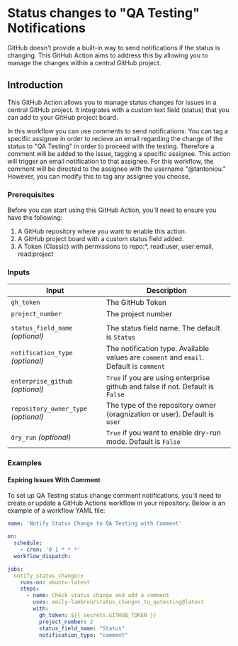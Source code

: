 # Status changes to "QA Testing" Notifications

GitHub doesn't provide a built-in way to send notifications if the status is changing. This
GitHub Action aims to address this by allowing you to manage the changes within a central GitHub project.

## Introduction

This GitHub Action allows you to manage status changes for issues in a central GitHub project. It integrates with a custom
text field (status) that you can add to your GitHub project board. 

In this workflow you can use comments to send notifications. You can tag a specific assignee in order to recieve
an email regarding the change of the status to "QA Testing" in order to proceed with the testing. Therefore a comment 
will be added to the issue, tagging a specific assignee. This action will trigger an email notification to that assignee. 
For this workflow, the comment will be directed to the assignee with the username "@tantoniou." However, you can modify this to tag any assignee you choose.

### Prerequisites

Before you can start using this GitHub Action, you'll need to ensure you have the following:

1. A GitHub repository where you want to enable this action.
2. A GitHub project board with a custom status field added.
3. A Token (Classic) with permissions to repo:*, read:user, user:email, read:project

### Inputs

| Input                                | Description                                                                                      |
|--------------------------------------|--------------------------------------------------------------------------------------------------|
| `gh_token`                           | The GitHub Token                                                                                 |
| `project_number`                     | The project number                                                                               |
|                                                                                                                                         |
| `status_field_name` _(optional)_    | The status field name. The default is `Status`                                                    |
| `notification_type` _(optional)_     | The notification type. Available values are `comment` and `email`. Default is `comment`          |
| `enterprise_github` _(optional)_     | `True` if you are using enterprise github and false if not. Default is `False`                   |
| `repository_owner_type` _(optional)_ | The type of the repository owner (oragnization or user). Default is `user`                       |
| `dry_run` _(optional)_               | `True` if you want to enable dry-run mode. Default is `False`                                    |


### Examples

#### Expiring Issues With Comment
To set up QA Testing status change comment notifications, you'll need to create or update a GitHub Actions workflow in your repository. Below is
an example of a workflow YAML file:

```yaml
name: 'Notify Status Change to QA Testing with Comment'

on:
  schedule:
    - cron: '0 1 * * *'
  workflow_dispatch:

jobs:
  notify_status_change::
    runs-on: ubuntu-latest
    steps:
      - name: Check status change and add a comment
        uses: emily-lambrou/status_changes_to_qatesting@latest
        with:
          gh_token: ${{ secrets.GITHUB_TOKEN }}
          project_number: 2
          status_field_name: "Status"
          notification_type: "comment"
```
